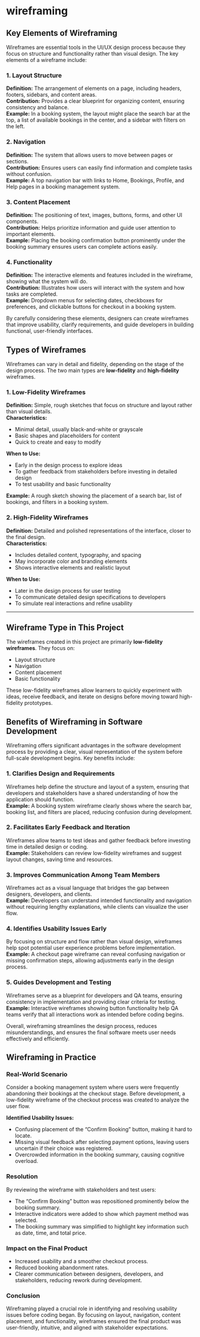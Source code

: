 # wireframing
## Key Elements of Wireframing

Wireframes are essential tools in the UI/UX design process because they focus on structure and functionality rather than visual design. The key elements of a wireframe include:

### 1. Layout Structure
**Definition:** The arrangement of elements on a page, including headers, footers, sidebars, and content areas.  
**Contribution:** Provides a clear blueprint for organizing content, ensuring consistency and balance.  
**Example:** In a booking system, the layout might place the search bar at the top, a list of available bookings in the center, and a sidebar with filters on the left.

### 2. Navigation
**Definition:** The system that allows users to move between pages or sections.  
**Contribution:** Ensures users can easily find information and complete tasks without confusion.  
**Example:** A top navigation bar with links to Home, Bookings, Profile, and Help pages in a booking management system.

### 3. Content Placement
**Definition:** The positioning of text, images, buttons, forms, and other UI components.  
**Contribution:** Helps prioritize information and guide user attention to important elements.  
**Example:** Placing the booking confirmation button prominently under the booking summary ensures users can complete actions easily.

### 4. Functionality
**Definition:** The interactive elements and features included in the wireframe, showing what the system will do.  
**Contribution:** Illustrates how users will interact with the system and how tasks are completed.  
**Example:** Dropdown menus for selecting dates, checkboxes for preferences, and clickable buttons for checkout in a booking system.

By carefully considering these elements, designers can create wireframes that improve usability, clarify requirements, and guide developers in building functional, user-friendly interfaces.
## Types of Wireframes

Wireframes can vary in detail and fidelity, depending on the stage of the design process. The two main types are **low-fidelity** and **high-fidelity** wireframes.

### 1. Low-Fidelity Wireframes
**Definition:** Simple, rough sketches that focus on structure and layout rather than visual details.  
**Characteristics:**  
- Minimal detail, usually black-and-white or grayscale  
- Basic shapes and placeholders for content  
- Quick to create and easy to modify  

**When to Use:**  
- Early in the design process to explore ideas  
- To gather feedback from stakeholders before investing in detailed design  
- To test usability and basic functionality  

**Example:** A rough sketch showing the placement of a search bar, list of bookings, and filters in a booking system.

### 2. High-Fidelity Wireframes
**Definition:** Detailed and polished representations of the interface, closer to the final design.  
**Characteristics:**  
- Includes detailed content, typography, and spacing  
- May incorporate color and branding elements  
- Shows interactive elements and realistic layout  

**When to Use:**  
- Later in the design process for user testing  
- To communicate detailed design specifications to developers  
- To simulate real interactions and refine usability  

---

## Wireframe Type in This Project

The wireframes created in this project are primarily **low-fidelity wireframes**. They focus on:  
- Layout structure  
- Navigation  
- Content placement  
- Basic functionality  

These low-fidelity wireframes allow learners to quickly experiment with ideas, receive feedback, and iterate on designs before moving toward high-fidelity prototypes.
## Benefits of Wireframing in Software Development

Wireframing offers significant advantages in the software development process by providing a clear, visual representation of the system before full-scale development begins. Key benefits include:

### 1. Clarifies Design and Requirements
Wireframes help define the structure and layout of a system, ensuring that developers and stakeholders have a shared understanding of how the application should function.  
**Example:** A booking system wireframe clearly shows where the search bar, booking list, and filters are placed, reducing confusion during development.

### 2. Facilitates Early Feedback and Iteration
Wireframes allow teams to test ideas and gather feedback before investing time in detailed design or coding.  
**Example:** Stakeholders can review low-fidelity wireframes and suggest layout changes, saving time and resources.

### 3. Improves Communication Among Team Members
Wireframes act as a visual language that bridges the gap between designers, developers, and clients.  
**Example:** Developers can understand intended functionality and navigation without requiring lengthy explanations, while clients can visualize the user flow.

### 4. Identifies Usability Issues Early
By focusing on structure and flow rather than visual design, wireframes help spot potential user experience problems before implementation.  
**Example:** A checkout page wireframe can reveal confusing navigation or missing confirmation steps, allowing adjustments early in the design process.

### 5. Guides Development and Testing
Wireframes serve as a blueprint for developers and QA teams, ensuring consistency in implementation and providing clear criteria for testing.  
**Example:** Interactive wireframes showing button functionality help QA teams verify that all interactions work as intended before coding begins.

Overall, wireframing streamlines the design process, reduces misunderstandings, and ensures the final software meets user needs effectively and efficiently.
## Wireframing in Practice

### Real-World Scenario
Consider a booking management system where users were frequently abandoning their bookings at the checkout stage. Before development, a low-fidelity wireframe of the checkout process was created to analyze the user flow.

**Identified Usability Issues:**
- Confusing placement of the “Confirm Booking” button, making it hard to locate.
- Missing visual feedback after selecting payment options, leaving users uncertain if their choice was registered.
- Overcrowded information in the booking summary, causing cognitive overload.

### Resolution
By reviewing the wireframe with stakeholders and test users:
- The “Confirm Booking” button was repositioned prominently below the booking summary.
- Interactive indicators were added to show which payment method was selected.
- The booking summary was simplified to highlight key information such as date, time, and total price.

### Impact on the Final Product
- Increased usability and a smoother checkout process.
- Reduced booking abandonment rates.
- Clearer communication between designers, developers, and stakeholders, reducing rework during development.

### Conclusion
Wireframing played a crucial role in identifying and resolving usability issues before coding began. By focusing on layout, navigation, content placement, and functionality, wireframes ensured the final product was user-friendly, intuitive, and aligned with stakeholder expectations.



